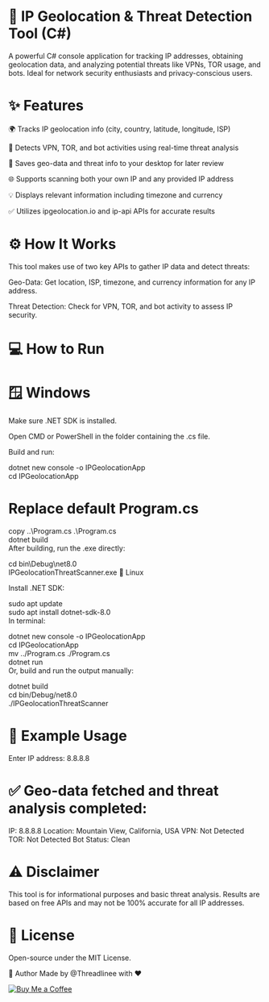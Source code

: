 # 🔐 IP Geolocation & Threat Detection Tool (C#)
A powerful C# console application for tracking IP addresses, obtaining geolocation data, and analyzing potential threats like VPNs, TOR usage, and bots. Ideal for network security enthusiasts and privacy-conscious users.

# ✨ Features

🌍 Tracks IP geolocation info (city, country, latitude, longitude, ISP)

🔎 Detects VPN, TOR, and bot activities using real-time threat analysis

💾 Saves geo-data and threat info to your desktop for later review

🌐 Supports scanning both your own IP and any provided IP address

💡 Displays relevant information including timezone and currency

✅ Utilizes ipgeolocation.io and ip-api APIs for accurate results

# ⚙️ How It Works
This tool makes use of two key APIs to gather IP data and detect threats:

Geo-Data: Get location, ISP, timezone, and currency information for any IP address.

Threat Detection: Check for VPN, TOR, and bot activity to assess IP security.

# 💻 How to Run
# 🪟 Windows

Make sure .NET SDK is installed.

Open CMD or PowerShell in the folder containing the .cs file.

Build and run:

dotnet new console -o IPGeolocationApp  
cd IPGeolocationApp  
# Replace default Program.cs  
copy ..\Program.cs .\Program.cs  
dotnet build  
After building, run the .exe directly:

cd bin\Debug\net8.0  
IPGeolocationThreatScanner.exe
🐧 Linux

Install .NET SDK:

sudo apt update  
sudo apt install dotnet-sdk-8.0  
In terminal:

dotnet new console -o IPGeolocationApp  
cd IPGeolocationApp  
mv ../Program.cs ./Program.cs  
dotnet run  
Or, build and run the output manually:

dotnet build  
cd bin/Debug/net8.0  
./IPGeolocationThreatScanner  
# 🧪 Example Usage
Enter IP address: 8.8.8.8
# ✅ Geo-data fetched and threat analysis completed:
IP: 8.8.8.8
Location: Mountain View, California, USA
VPN: Not Detected
TOR: Not Detected
Bot Status: Clean

# ⚠️ Disclaimer
This tool is for informational purposes and basic threat analysis. Results are based on free APIs and may not be 100% accurate for all IP addresses.

# 📄 License
Open-source under the MIT License.

👤 Author
Made by @Threadlinee with ❤️

[![Buy Me a Coffee](https://cdn.ko-fi.com/cdn/kofi5.png)](https://ko-fi.com/G2G114SBVV)

